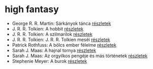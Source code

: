 # high fantasy

- George R. R. Martin: Sárkányok tánca [részletek](../_details/George%20R.%20R.%20Martin.md#id_898)
- J. R. R. Tolkien: A hobbit [részletek](../_details/J.%20R.%20R.%20Tolkien.md#id_61)
- J. R. R. Tolkien: A szilmarilok [részletek](../_details/J.%20R.%20R.%20Tolkien.md#id_60)
- J. R. R. Tolkien: J. R. R. Tolkien meséi [részletek](../_details/J.%20R.%20R.%20Tolkien.md#id_62)
- Patrick Rothfuss: A bölcs ember félelme [részletek](../_details/Patrick%20Rothfuss.md#id_1029)
- Sarah J. Maas: A hajnal tornya [részletek](../_details/Sarah%20J.%20Maas.md#id_1688)
- Sarah J. Maas: Az orgyilkos pengéje és más történetek [részletek](../_details/Sarah%20J.%20Maas.md#id_1685)
- Stephenie Meyer: A burok [részletek](../_details/Stephenie%20Meyer.md#id_163)